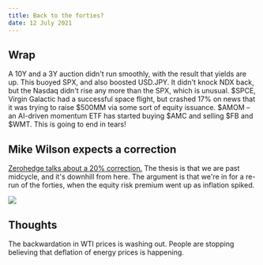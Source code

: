 ```yaml
---
title: Back to the forties?
date: 12 July 2021
---
```


## Wrap

A 10Y and a 3Y auction didn't run smoothly, with the result that yields are up.
This buoyed SPX, and also boosted USD.JPY.
It didn't knock NDX back, but the Nasdaq didn't rise any more than the SPX, which is unusual.
$SPCE, Virgin Galactic had a successful space flight, but crashed 17% on news that it was trying to raise $500MM via some sort of equity issuance.
$AMOM – an AI-driven momentum ETF has started buying $AMC and selling $FB and $WMT. This is going to end in tears!

## Mike Wilson expects a correction

[Zerohedge talks about a 20% correction.](https://www.zerohedge.com/markets/mike-wilson-re-emerges-wall-streets-biggest-bear-heres-why-he-expects-20-drop-stocks)
The thesis is that we are past midcycle, and it's downhill from here.
The argument is that we're in for a re-run of the forties, when the equity risk premium went up as inflation spiked.


![](https://assets.zerohedge.com/s3fs-public/styles/inline_image_mobile/public/inline-images/1940s%20analog.jpg?itok=ClevLgD9)

## Thoughts
The backwardation in WTI prices is washing out.
People are stopping believing that deflation of energy prices is happening.

